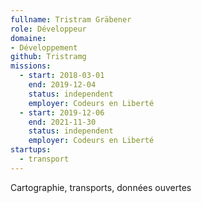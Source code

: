 ```yaml
---
fullname: Tristram Gräbener
role: Développeur
domaine:
- Développement
github: Tristramg
missions:
  - start: 2018-03-01
    end: 2019-12-04
    status: independent
    employer: Codeurs en Liberté
  - start: 2019-12-06
    end: 2021-11-30
    status: independent
    employer: Codeurs en Liberté
startups:
  - transport
---
```


Cartographie, transports, données ouvertes
